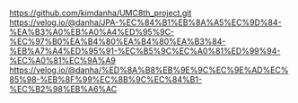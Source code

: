 https://github.com/kimdanha/UMC8th_project.git
https://velog.io/@danha/JPA-%EC%84%B1%EB%8A%A5%EC%9D%84-%EA%B3%A0%EB%A0%A4%ED%95%9C-%EC%97%B0%EA%B4%80%EA%B4%80%EA%B3%84-%EB%A7%A4%ED%95%91-%EC%B5%9C%EC%A0%81%ED%99%94-%EC%A0%81%EC%9A%A9
https://velog.io/@danha/%ED%8A%B8%EB%9E%9C%EC%9E%AD%EC%85%98-%EB%8F%99%EC%8B%9C%EC%84%B1-%EC%B2%98%EB%A6%AC